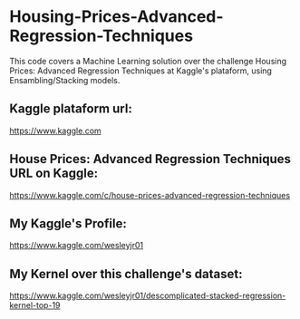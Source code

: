 # Housing-Prices-Advanced-Regression-Techniques
This code covers a Machine Learning solution over the challenge Housing Prices: Advanced Regression Techniques at Kaggle's plataform, using Ensambling/Stacking models.

## Kaggle plataform url:
https://www.kaggle.com

## House Prices: Advanced Regression Techniques URL on Kaggle:
https://www.kaggle.com/c/house-prices-advanced-regression-techniques

## My Kaggle's Profile:
https://www.kaggle.com/wesleyjr01

## My Kernel over this challenge's dataset:
https://www.kaggle.com/wesleyjr01/descomplicated-stacked-regression-kernel-top-19
